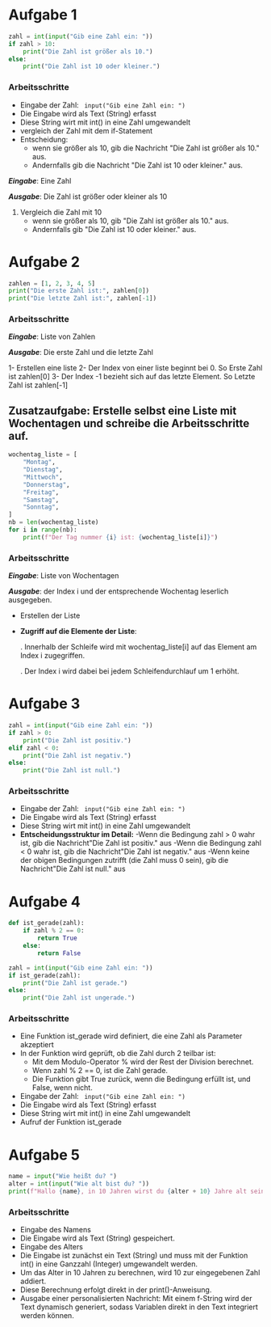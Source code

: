 # Aufgabe 1
<!-- Eingabe: Liste von Zahlen
Ausgabe: Größte Zahl
1. Setze größte Zahl auf ersten Wert der Liste
2. Für jeden weiteren Wert in der Liste:
- Wenn Wert größer als größte Zahl:
- Setze größte Zahl auf diesen Wert
3. Gib größte Zahl aus -->

```python
zahl = int(input("Gib eine Zahl ein: "))
if zahl > 10:
    print("Die Zahl ist größer als 10.")
else:
    print("Die Zahl ist 10 oder kleiner.") 
```
### Arbeitsschritte
* Eingabe der Zahl: ``` input("Gib eine Zahl ein: ")```
* Die Eingabe wird als Text (String) erfasst 
* Diese String wirt mit int() in eine Zahl umgewandelt
* vergleich der Zahl mit dem if-Statement 
* Entscheidung:
    - wenn sie größer als 10, gib die Nachricht "Die Zahl ist größer als 10." aus.
    - Andernfalls gib die Nachricht "Die Zahl ist 10 oder kleiner." aus.


***Eingabe***: Eine Zahl

***Ausgabe***: Die Zahl ist größer oder kleiner als 10

1. Vergleich die Zahl mit 10
    - wenn sie größer als 10, gib "Die Zahl ist größer als 10." aus.
    - Andernfalls gib "Die Zahl ist 10 oder kleiner." aus.

# Aufgabe 2

```python
zahlen = [1, 2, 3, 4, 5]
print("Die erste Zahl ist:", zahlen[0])
print("Die letzte Zahl ist:", zahlen[-1])
```
### Arbeitsschritte

***Eingabe***: Liste von Zahlen

***Ausgabe***: Die erste Zahl und die letzte Zahl

1- Erstellen eine liste
2- Der Index von einer liste beginnt bei 0. So Erste Zahl ist zahlen[0]
3- Der Index -1 bezieht sich auf das letzte Element. So Letzte Zahl ist zahlen[-1]

## Zusatzaufgabe: Erstelle selbst eine Liste mit Wochentagen und schreibe die Arbeitsschritte auf.

```python
wochentag_liste = [
    "Montag",
    "Dienstag",
    "Mittwoch",
    "Donnerstag",
    "Freitag",
    "Samstag",
    "Sonntag",
]
nb = len(wochentag_liste)
for i in range(nb):
    print(f"Der Tag nummer {i} ist: {wochentag_liste[i]}")
```
### Arbeitsschritte

***Eingabe***: Liste von Wochentagen

***Ausgabe***: der Index i und der entsprechende Wochentag leserlich ausgegeben.

- Erstellen der Liste

- **Zugriff auf die Elemente der Liste**:

    . Innerhalb der Schleife wird mit wochentag_liste[i] auf das Element am Index i zugegriffen.

    . Der Index i wird dabei bei jedem Schleifendurchlauf um 1 erhöht.

# Aufgabe 3

```python
zahl = int(input("Gib eine Zahl ein: "))
if zahl > 0:
    print("Die Zahl ist positiv.")
elif zahl < 0:
    print("Die Zahl ist negativ.")
else:
    print("Die Zahl ist null.")
```
### Arbeitsschritte
* Eingabe der Zahl: ``` input("Gib eine Zahl ein: ")```
* Die Eingabe wird als Text (String) erfasst
* Diese String wirt mit int() in eine Zahl umgewandelt
* **Entscheidungsstruktur im Detail:**
    -Wenn die Bedingung zahl > 0 wahr ist, gib die Nachricht"Die Zahl ist positiv." aus
    -Wenn die Bedingung zahl < 0 wahr ist, gib die Nachricht"Die Zahl ist negativ." aus
    -Wenn keine der obigen Bedingungen zutrifft (die Zahl muss 0 sein), gib die Nachricht"Die Zahl ist null." aus

# Aufgabe 4
```python
def ist_gerade(zahl):
    if zahl % 2 == 0:
        return True
    else:
        return False

zahl = int(input("Gib eine Zahl ein: "))
if ist_gerade(zahl):
    print("Die Zahl ist gerade.")
else:
    print("Die Zahl ist ungerade.")
```

### Arbeitsschritte

* Eine Funktion ist_gerade wird definiert, die eine Zahl als Parameter akzeptiert
* In der Funktion wird geprüft, ob die Zahl durch 2 teilbar ist:
    - Mit dem Modulo-Operator % wird der Rest der Division berechnet.
    - Wenn zahl % 2 == 0, ist die Zahl gerade.
    - Die Funktion gibt True zurück, wenn die Bedingung erfüllt ist, und False, wenn nicht.
* Eingabe der Zahl: ``` input("Gib eine Zahl ein: ")```
* Die Eingabe wird als Text (String) erfasst 
* Diese String wirt mit int() in eine Zahl umgewandelt
* Aufruf der Funktion ist_gerade

# Aufgabe 5

```python
name = input("Wie heißt du? ")
alter = int(input("Wie alt bist du? "))
print(f"Hallo {name}, in 10 Jahren wirst du {alter + 10} Jahre alt sein!")
```

### Arbeitsschritte
* Eingabe des Namens
* Die Eingabe wird als Text (String) gespeichert.
* Eingabe des Alters
* Die Eingabe ist zunächst ein Text (String) und muss mit der Funktion int() in eine Ganzzahl (Integer) umgewandelt werden.
* Um das Alter in 10 Jahren zu berechnen, wird 10 zur eingegebenen Zahl addiert.
* Diese Berechnung erfolgt direkt in der print()-Anweisung.
* Ausgabe einer personalisierten Nachricht: Mit einem f-String wird der Text dynamisch generiert, sodass Variablen direkt in den Text integriert werden können.